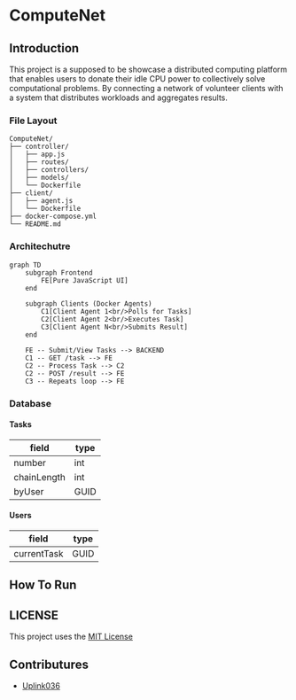 # ComputeNet
## Introduction
This project is a supposed to be showcase a distributed computing platform that enables users to donate their idle CPU power to collectively solve computational problems. By connecting a network of volunteer clients with a system that distributes workloads and aggregates results.

### File Layout 
``` File Structure
ComputeNet/
├── controller/
│   ├── app.js
│   ├── routes/
│   ├── controllers/
│   ├── models/
│   └── Dockerfile
├── client/
│   ├── agent.js
│   └── Dockerfile
├── docker-compose.yml
└── README.md
```

### Architechutre

``` Mermaid
graph TD
    subgraph Frontend
        FE[Pure JavaScript UI]
    end

    subgraph Clients (Docker Agents)
        C1[Client Agent 1<br/>Polls for Tasks]
        C2[Client Agent 2<br/>Executes Task]
        C3[Client Agent N<br/>Submits Result]
    end

    FE -- Submit/View Tasks --> BACKEND
    C1 -- GET /task --> FE
    C2 -- Process Task --> C2
    C2 -- POST /result --> FE
    C3 -- Repeats loop --> FE
```

### Database
#### Tasks
|field | type | 
| --- | --- |
|number | int|
|chainLength | int| 
|byUser | GUID |

#### Users
|field | type | 
| --- | --- |
| currentTask | GUID|


## How To Run
## LICENSE
This project uses the [MIT License](./LICENSE)

## Contributures
- [Uplink036](https://github.com/Uplink036)